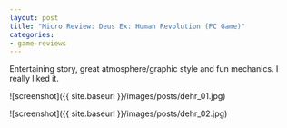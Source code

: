 ```yaml
---
layout: post
title: "Micro Review: Deus Ex: Human Revolution (PC Game)"
categories:
- game-reviews
---
```



Entertaining story, great atmosphere/graphic style and fun mechanics. I really liked it.


![screenshot]({{ site.baseurl }}/images/posts/dehr_01.jpg)

![screenshot]({{ site.baseurl }}/images/posts/dehr_02.jpg)

